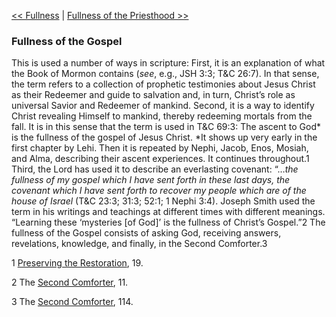 [<< Fullness](Fullness)  |  [Fullness of the Priesthood >>](Fullness%20of%20the%20Priesthood)

### Fullness of the Gospel
This is used a number of ways in scripture: First, it is an explanation of what the Book of Mormon contains (*see*, e.g., JSH 3:3; T&C 26:7). In that sense, the term refers to a collection of prophetic testimonies about Jesus Christ as their Redeemer and guide to salvation and, in turn, Christ’s role as universal Savior and Redeemer of mankind. Second, it is a way to identify Christ revealing Himself to mankind, thereby redeeming mortals from the fall. It is in this sense that the term is used in T&C 69:3: The ascent to God* is the fullness of the gospel of Jesus Christ. *It shows up very early in the first chapter by Lehi. Then it is repeated by Nephi, Jacob, Enos, Mosiah, and Alma, describing their ascent experiences. It continues throughout.1 Third, the Lord has used it to describe an everlasting covenant: “…*the fullness of my gospel which I have sent forth in these last days, the covenant which I have sent forth to recover my people which are of the house of Israel* (T&C 23:3; 31:3; 52:1; 1 Nephi 3:4). Joseph Smith used the term in his writings and teachings at different times with different meanings. “Learning these ‘mysteries [of God]’ is the fullness of Christ’s Gospel.”2 The fullness of the Gospel consists of asking God, receiving answers, revelations, knowledge, and finally, in the Second Comforter.3



1
[Preserving the Restoration](#), 19.


2 The [Second Comforter](#), 11.


3 The [Second Comforter](#), 114.
